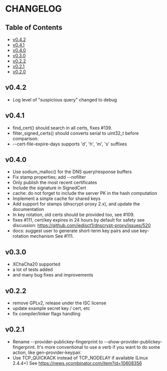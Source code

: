 # CHANGELOG

## Table of Contents

* [v0.4.2](#v042)
* [v0.4.1](#v041)
* [v0.4.0](#v040)
* [v0.3.0](#v030)
* [v0.2.2](#v022)
* [v0.2.1](#v021)
* [v0.2.0](#v020)

## v0.4.2

- Log level of "suspicious query" changed to debug

## v0.4.1

- find_cert() should search in all certs, fixes #139.
- filter_signed_certs() should converts serial to uint32_t before comparison.
- --cert-file-expire-days supports 'd', 'h', 'm', 's' suffixes

## v0.4.0

- Use sodium_malloc() for the DNS query/response buffers
- Fix stamp properties; add --nofilter
- Only publish the most recent certificates
- Include the signature in SignedCert
- cache: do not forget to include the server PK in the hash computation
- Implement a simple cache for shared keys
- Add support for stamps (dnscrypt-proxy 2.x), and update the documentation
- In key rotation, old certs should be provided too, see #109.
- fixes #111, cert/key expires in 24 hours by default for safety see discussion: https://github.com/jedisct1/dnscrypt-proxy/issues/520
- docs: suggest user to generate short-term key pairs and use key-rotation mechanism See #111.

## v0.3.0

- XChaCha20 supported
- a lot of tests added
- and many bug fixes and improvements

## v0.2.2

- remove GPLv2, release under the ISC license
- update example secret key / cert, etc
- fix compiler/linker flags handling

## v0.2.1

- Rename --provider-publickey-fingerprint to --show-provider-publickey-fingerprint. It's more conventional to use a verb if you want to do some action, like gen-provider-keypair.
- Use TCP_QUICKACK instead of TCP_NODELAY if available (Linux 2.4.4+) See https://news.ycombinator.com/item?id=10608356
